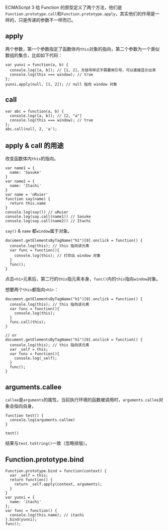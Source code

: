 ECMAScript 3 给 Function 的原型定义了两个方法，他们是`Function.prototype.call`和`Function.prototype.apply`，其实他们的作用是一样的，只是传递的参数不一样而已。

## apply

两个参数，第一个参数指定了函数体内`this`对象的指向，第二个参数为一个类似数组的集合，比如如下代码：

```
var yunxi = function(a, b) {
  console.log([a, b]); // [1, 2]，方括号样式不需要用引号，可以直接显示出来
  console.log(this === window); // true
};
yunxi.apply(null, [1, 2]); // null 指向 window 对象
```

## call

```
var abc = function(a, b) { 
  console.log([a, b]); // [2, "a"]
  console.log(this === window); // true
}; 
abc.call(null, 2, 'a'); 
```

## apply & call 的用途

改变函数体内`this`的指向。

```
var name1 = {
  name: 'Sasuke'
}
var name2 = {
  name: 'Itachi'
}
var name = 'uRuier'
function say(name) {
  return this.name
}
console.log(say()) // uRuier
console.log(say.call(name1)) // Sasuke
console.log(say.call(name2)) // Itachi
```

`say()` & `name` 都`window`属于对象。

```
document.getElementsByTagName("h1")[0].onclick = function() {
  console.log(this); // this 指向该元素
  var func = function(){
    console.log(this); // 打印出 window 对象
  }
  func();
}
```

点击`<h1>`元素后，第二行的`this`指元素本身，`func()`内的`this`指向`window`对象。

想要两个`this`都指向`<h1>`：

```
document.getElementsByTagName("h1")[0].onclick = function() {
  console.log(this); // this 指向该元素
  var func = function(){
    console.log(this); 
  }
  func.call(this);
}

// or
document.getElementsByTagName("h1")[0].onclick = function() {
  console.log(this); // this 指向该元素
  var _self = this;
  var func = function(){
    console.log(_self);
  }
  func();
}
```

## arguments.callee

`callee`是`arguments`的属性，当前执行环境的函数被调用时，`arguments.callee`对象会指向自身。

```
function test() {
  console.log(arguments.callee)
}

test()
```

结果与`test.toString()`一致（忽略排版）。

## Function.prototype.bind

```
Function.prototype.bind = function(context) {
  var _self = this;
  return function() {
    return _self.apply(context, arguments);
  }
}
var yunxi = {
  name: 'itachi'
};
var func = function() {
  console.log(this.name); // itachi
}.bind(yunxi); 
func();
```

